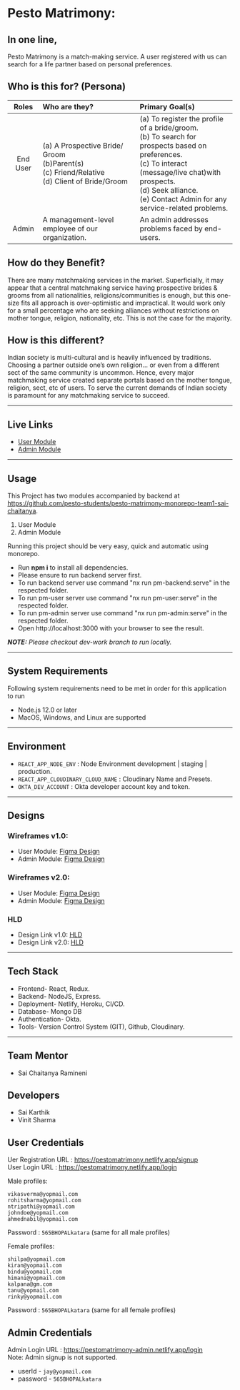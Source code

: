 # Pesto Matrimony:

## In one line,


Pesto Matrimony is a match-making service. A user registered with us can search for a life partner based on personal preferences.

## Who is this for? (Persona)

| Roles | Who are they? | Primary Goal(s) |
|     :---:    |     :---      |     :---     |
| End User     | (a) A Prospective Bride/ Groom </br> (b)Parent(s) </br> (c) Friend/Relative </br> (d) Client of Bride/Groom     | (a) To register the profile of a bride/groom. </br> (b) To search for prospects based on preferences. </br> (c) To interact (message/live chat)with prospects. </br> (d) Seek alliance. </br> (e) Contact Admin for any service-related problems. |
| Admin    | A management-level employee of our organization. | An admin addresses problems faced by end-users. | 

## How do they Benefit?
There are many matchmaking services in the market. Superficially, it may appear that a central matchmaking service having prospective brides & grooms from all nationalities, religions/communities is enough, but this one-size fits all approach is over-optimistic and impractical. It would work only for a small percentage who are seeking alliances without restrictions on mother tongue, religion, nationality, etc. This is not the case for the majority.

## How is this different?
Indian society is multi-cultural and is heavily influenced by traditions. Choosing a partner outside one’s own religion… or even from a different sect of the same community is uncommon. Hence, every major matchmaking service created separate portals based on the mother tongue, religion, sect, etc of users. To serve the current demands of Indian society is paramount for any matchmaking service to succeed.

---

## Live Links
 
+ [User Module](https://pestomatrimony.netlify.app/login) </br>
+ [Admin Module](https://pestomatrimony-admin.netlify.app/admin-login)

---

## Usage

This Project has two modules accompanied by backend at https://github.com/pesto-students/pesto-matrimony-monorepo-team1-sai-chaitanya.
1. User Module</br>
2. Admin Module</br>

Running this project should be very easy, quick and automatic using monorepo.
+ Run **npm i** to install all dependencies.</br>
+ Please ensure to run backend server first.</br>
+ To run backend server use command "nx run pm-backend:serve" in the respected folder.</br>
+ To run pm-user server use command "nx run pm-user:serve" in the respected folder.</br>
+ To run pm-admin server use command "nx run pm-admin:serve" in the respected folder.</br>
+ Open http://localhost:3000 with your browser to see the result.</br>

***NOTE:*** *Please checkout dev-work branch to run locally.*

---

## System Requirements
Following system requirements need to be met in order for this application to run

+ Node.js 12.0 or later
+ MacOS, Windows, and Linux are supported

---

## Environment
 + `REACT_APP_NODE_ENV` : Node Environment development | staging | production. </br>
 + `REACT_APP_CLOUDINARY_CLOUD_NAME` : Cloudinary Name and Presets. </br>
 + `OKTA_DEV_ACCOUNT` : Okta developer account key and token. </br>

---

## Designs

### Wireframes v1.0:
 + User Module: [Figma Design](https://www.figma.com/file/RgRxSqmAd8yFDBiEBsgBUu/PestoMatrimony?node-id=0%3A1) </br>
 + Admin Module: [Figma Design](https://www.figma.com/file/RgRxSqmAd8yFDBiEBsgBUu/PestoMatrimony?node-id=0%3A1) </br>
###  Wireframes v2.0: </br>
 + User Module: [Figma Design](https://www.figma.com/file/RgRxSqmAd8yFDBiEBsgBUu/PestoMatrimony?node-id=0%3A1) </br>
 + Admin Module: [Figma Design](https://www.figma.com/file/RgRxSqmAd8yFDBiEBsgBUu/PestoMatrimony?node-id=0%3A1) </br>
### HLD </br>
 + Design Link v1.0: [HLD](https://miro.com/app/board/uXjVOjzZcjw=/) </br>
 + Design Link v2.0: [HLD](https://miro.com/app/board/uXjVOjzZcjw=/) </br>
 
 ---
 
## Tech Stack
 + Frontend- React, Redux. </br>
 + Backend- NodeJS, Express. </br>
 + Deployment- Netlify, Heroku, CI/CD. </br>
 + Database- Mongo DB </br>
 + Authentication- Okta. </br>
 + Tools- Version Control System (GIT), Github, Cloudinary. </br>
 
 ---
 
 ## Team Mentor 
  + Sai Chaitanya Ramineni

 ## Developers
  + Sai Karthik
  + Vinit Sharma

## User Credentials

 Uer Registration URL : https://pestomatrimony.netlify.app/signup <br/>
 User Login URL : https://pestomatrimony.netlify.app/login

 Male profiles:
 ```
 vikasverma@yopmail.com 
 rohitsharma@yopmail.com 
 ntripathi@yopmail.com
 johndoe@yopmail.com
 ahmednabil@yopmail.com
 ```
Password : ``` 565BHOPALkatara ``` (same for all male profiles)

 Female profiles:
 ```
 shilpa@yopmail.com   
 kiran@yopmail.com
 bindu@yopmail.com
 himani@yopmail.com
 kalpana@gm.com
 tanu@yopmail.com
 rinky@yopmail.com
```
Password : ```565BHOPALkatara``` (same for all female profiles)

## Admin Credentials

Admin Login URL : https://pestomatrimony-admin.netlify.app/login <br/>
Note: Admin signup is not supported.
 
 + userId - ```jay@yopmail.com```
 + password - ```565BHOPALkatara```
